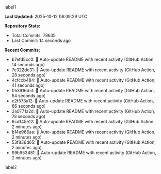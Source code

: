 
label1 
<!-- ACTIVITY_START -->
**Last Updated:** 2025-10-12 06:09:29 UTC

**Repository Stats:**
- Total Commits: 78635
- Last Commit: 14 seconds ago

**Recent Commits:**
- b7efd5cc0: 🤖 Auto-update README with recent activity (GitHub Action, 14 seconds ago)
- 7e322de31: 🤖 Auto-update README with recent activity (GitHub Action, 28 seconds ago)
- 4cfccb484: 🤖 Auto-update README with recent activity (GitHub Action, 41 seconds ago)
- 053616d5f: 🤖 Auto-update README with recent activity (GitHub Action, 54 seconds ago)
- e2f573a12: 🤖 Auto-update README with recent activity (GitHub Action, 66 seconds ago)
- 3a0771a2d: 🤖 Auto-update README with recent activity (GitHub Action, 78 seconds ago)
- 9cd145e12: 🤖 Auto-update README with recent activity (GitHub Action, 2 minutes ago)
- b14e966aa: 🤖 Auto-update README with recent activity (GitHub Action, 2 minutes ago)
- 53f836d65: 🤖 Auto-update README with recent activity (GitHub Action, 2 minutes ago)
- 99b953481: 🤖 Auto-update README with recent activity (GitHub Action, 2 minutes ago)
<!-- ACTIVITY_END -->

label2
